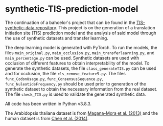 # synthetic-TIS-prediction-model
The continuation of a bahcelor's project that can be found in the [TIS-synthetic-data repository](https://github.com/YunseolPark/BAthesis-TIS-prediction-using-synthetic-data).
This project is on the generation of a translation initiation site (TIS) prediction model and the analysis of said model through the use of synthetic datasets and transfer learning.

The deep learning model is generated with PyTorch. To run the models, the files `main_original.py`, `main_occlusion.py`, `main_transferlearning.py`, and  `main_percentage.py` can be used.
Synthetic datasets are used with occlusion of different features to obtain interpretability of the model. To generate the synthetic datasets, the file `class_generateTIS.py` can be used and for occlusion, the file `cls_remove_feature5.py`. The files `func_CodonUsage.py`, `func_ConsensusSequence.py`, `func_NuleotideFrequency.py` should be used prior to generation of the synthetic dataset to obtain the necessary information from the real dataset. The file `check_TIS.py` is used to validate the generated synthetic data.

All code has been written in Python v3.8.3.

The Arabidopsis thaliana dataset is from [Magana-Mora et al. (2013)](https://academic.oup.com/bioinformatics/article/29/1/117/272605) and the human dataset is from [Chen et al. (2014)](https://www.sciencedirect.com/science/article/pii/S0003269714002814).
